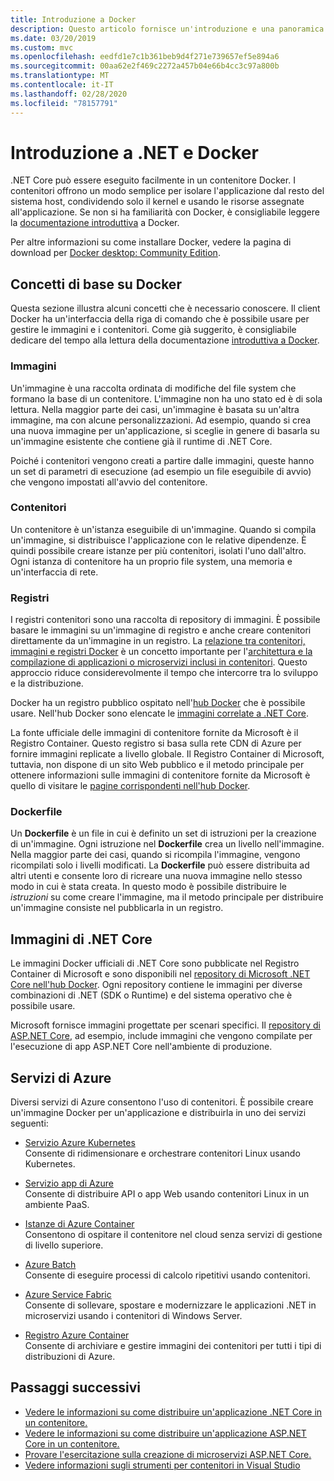 ```yaml
---
title: Introduzione a Docker
description: Questo articolo fornisce un'introduzione e una panoramica di Docker nel contesto di un'applicazione .NET Core.
ms.date: 03/20/2019
ms.custom: mvc
ms.openlocfilehash: eedfd1e7c1b361beb9d4f271e739657ef5e894a6
ms.sourcegitcommit: 00aa62e2f469c2272a457b04e66b4cc3c97a800b
ms.translationtype: MT
ms.contentlocale: it-IT
ms.lasthandoff: 02/28/2020
ms.locfileid: "78157791"
---
```

# <a name="introduction-to-net-and-docker"></a>Introduzione a .NET e Docker

.NET Core può essere eseguito facilmente in un contenitore Docker. I contenitori offrono un modo semplice per isolare l'applicazione dal resto del sistema host, condividendo solo il kernel e usando le risorse assegnate all'applicazione. Se non si ha familiarità con Docker, è consigliabile leggere la [documentazione introduttiva](https://docs.docker.com/engine/docker-overview/) a Docker.

Per altre informazioni su come installare Docker, vedere la pagina di download per [Docker desktop: Community Edition](https://www.docker.com/products/docker-desktop).

## <a name="docker-basics"></a>Concetti di base su Docker

Questa sezione illustra alcuni concetti che è necessario conoscere. Il client Docker ha un'interfaccia della riga di comando che è possibile usare per gestire le immagini e i contenitori. Come già suggerito, è consigliabile dedicare del tempo alla lettura della documentazione [introduttiva a Docker](https://docs.docker.com/engine/docker-overview/).

### <a name="images"></a>Immagini

Un'immagine è una raccolta ordinata di modifiche del file system che formano la base di un contenitore. L'immagine non ha uno stato ed è di sola lettura. Nella maggior parte dei casi, un'immagine è basata su un'altra immagine, ma con alcune personalizzazioni. Ad esempio, quando si crea una nuova immagine per un'applicazione, si sceglie in genere di basarla su un'immagine esistente che contiene già il runtime di .NET Core.

Poiché i contenitori vengono creati a partire dalle immagini, queste hanno un set di parametri di esecuzione (ad esempio un file eseguibile di avvio) che vengono impostati all'avvio del contenitore.

### <a name="containers"></a>Contenitori

Un contenitore è un'istanza eseguibile di un'immagine. Quando si compila un'immagine, si distribuisce l'applicazione con le relative dipendenze. È quindi possibile creare istanze per più contenitori, isolati l'uno dall'altro. Ogni istanza di contenitore ha un proprio file system, una memoria e un'interfaccia di rete.

### <a name="registries"></a>Registri

I registri contenitori sono una raccolta di repository di immagini. È possibile basare le immagini su un'immagine di registro e anche creare contenitori direttamente da un'immagine in un registro. La [relazione tra contenitori, immagini e registri Docker](../../architecture/microservices/container-docker-introduction/docker-containers-images-registries.md) è un concetto importante per l'[architettura e la compilazione di applicazioni o microservizi inclusi in contenitori](../../architecture/microservices/architect-microservice-container-applications/index.md). Questo approccio riduce considerevolmente il tempo che intercorre tra lo sviluppo e la distribuzione.

Docker ha un registro pubblico ospitato nell'[hub Docker](https://hub.docker.com/) che è possibile usare. Nell'hub Docker sono elencate le [immagini correlate a .NET Core](https://hub.docker.com/_/microsoft-dotnet-core/).

La fonte ufficiale delle immagini di contenitore fornite da Microsoft è il Registro Container. Questo registro si basa sulla rete CDN di Azure per fornire immagini replicate a livello globale. Il Registro Container di Microsoft, tuttavia, non dispone di un sito Web pubblico e il metodo principale per ottenere informazioni sulle immagini di contenitore fornite da Microsoft è quello di visitare le [pagine corrispondenti nell'hub Docker](https://hub.docker.com/_/microsoft-dotnet-core/).

### <a name="dockerfile"></a>Dockerfile

Un **Dockerfile** è un file in cui è definito un set di istruzioni per la creazione di un'immagine. Ogni istruzione nel **Dockerfile** crea un livello nell'immagine. Nella maggior parte dei casi, quando si ricompila l'immagine, vengono ricompilati solo i livelli modificati. La **Dockerfile** può essere distribuita ad altri utenti e consente loro di ricreare una nuova immagine nello stesso modo in cui è stata creata. In questo modo è possibile distribuire le *istruzioni* su come creare l'immagine, ma il metodo principale per distribuire un'immagine consiste nel pubblicarla in un registro.

## <a name="net-core-images"></a>Immagini di .NET Core

Le immagini Docker ufficiali di .NET Core sono pubblicate nel Registro Container di Microsoft e sono disponibili nel [repository di Microsoft .NET Core nell'hub Docker](https://hub.docker.com/_/microsoft-dotnet-core/). Ogni repository contiene le immagini per diverse combinazioni di .NET (SDK o Runtime) e del sistema operativo che è possibile usare.

Microsoft fornisce immagini progettate per scenari specifici. Il [repository di ASP.NET Core](https://hub.docker.com/_/microsoft-dotnet-core-aspnet/), ad esempio, include immagini che vengono compilate per l'esecuzione di app ASP.NET Core nell'ambiente di produzione.

## <a name="azure-services"></a>Servizi di Azure

Diversi servizi di Azure consentono l'uso di contenitori. È possibile creare un'immagine Docker per un'applicazione e distribuirla in uno dei servizi seguenti:

- [Servizio Azure Kubernetes](https://azure.microsoft.com/services/kubernetes-service/)\
Consente di ridimensionare e orchestrare contenitori Linux usando Kubernetes.

- [Servizio app di Azure](https://azure.microsoft.com/services/app-service/containers/)\
Consente di distribuire API o app Web usando contenitori Linux in un ambiente PaaS.

- [Istanze di Azure Container](https://azure.microsoft.com/services/container-instances/)\
Consentono di ospitare il contenitore nel cloud senza servizi di gestione di livello superiore.

- [Azure Batch](https://azure.microsoft.com/services/batch/)\
Consente di eseguire processi di calcolo ripetitivi usando contenitori.

- [Azure Service Fabric](https://azure.microsoft.com/services/service-fabric/)\
Consente di sollevare, spostare e modernizzare le applicazioni .NET in microservizi usando i contenitori di Windows Server.

- [Registro Azure Container](https://azure.microsoft.com/services/container-registry/)\
Consente di archiviare e gestire immagini dei contenitori per tutti i tipi di distribuzioni di Azure.

## <a name="next-steps"></a>Passaggi successivi

- [Vedere le informazioni su come distribuire un'applicazione .NET Core in un contenitore.](build-container.md)
- [Vedere le informazioni su come distribuire un'applicazione ASP.NET Core in un contenitore.](/aspnet/core/host-and-deploy/docker/building-net-docker-images)
- [Provare l'esercitazione sulla creazione di microservizi ASP.NET Core.](https://dotnet.microsoft.com/learn/web/aspnet-microservice-tutorial/intro)
- [Vedere informazioni sugli strumenti per contenitori in Visual Studio](/visualstudio/containers/overview)
